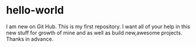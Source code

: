 # hello-world
I am new on Git Hub. This is my first repository. I want all of your help in this new stuff for growth of mine and as well as build new,awesome projects. Thanks in advance.
